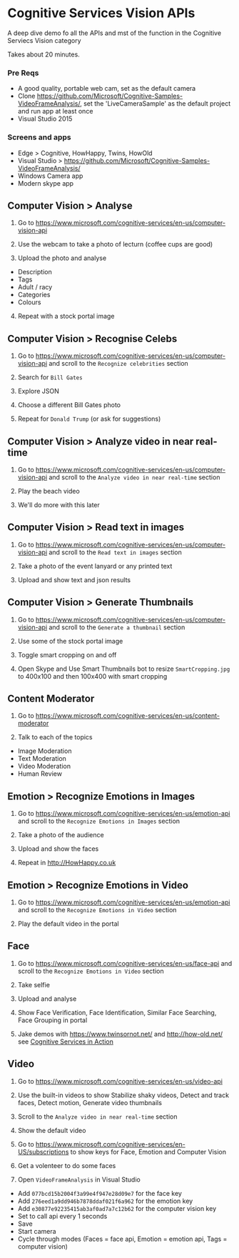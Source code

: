 # Cognitive Services Vision APIs
A deep dive demo fo all the APIs and mst of the function in the Cognitive Serviecs Vision category

Takes about 20 minutes.

### Pre Reqs
* A good quality, portable web cam, set as the default camera
* Clone https://github.com/Microsoft/Cognitive-Samples-VideoFrameAnalysis/, set the 'LiveCameraSample' as the default project and run app at least once
* Visual Studio 2015

### Screens and apps
* Edge > Cognitive, HowHappy, Twins, HowOld
* Visual Studio > https://github.com/Microsoft/Cognitive-Samples-VideoFrameAnalysis/
* Windows Camera app
* Modern skype app

## Computer Vision > Analyse
1. Go to https://www.microsoft.com/cognitive-services/en-us/computer-vision-api

2. Use the webcam to take a photo of lecturn (coffee cups are good)

3. Upload the photo and analyse
  * Description
  * Tags
  * Adult / racy
  * Categories
  * Colours
  
4. Repeat with a stock portal image
 
## Computer Vision > Recognise Celebs
1. Go to https://www.microsoft.com/cognitive-services/en-us/computer-vision-api and scroll to the `Recognize celebrities` section

2. Search for `Bill Gates`

3. Explore JSON

4. Choose a different Bill Gates photo

5. Repeat for `Donald Trump` (or ask for suggestions)

## Computer Vision > Analyze video in near real-time
1. Go to https://www.microsoft.com/cognitive-services/en-us/computer-vision-api and scroll to the `Analyze video in near real-time` section

2. Play the beach video

3. We'll do more with this later

## Computer Vision > Read text in images
1. Go to https://www.microsoft.com/cognitive-services/en-us/computer-vision-api and scroll to the `Read text in images` section

2. Take a photo of the event lanyard or any printed text

3. Upload and show text and json results

## Computer Vision > Generate Thumbnails
1. Go to https://www.microsoft.com/cognitive-services/en-us/computer-vision-api and scroll to the `Generate a thumbnail` section

2. Use some of the stock portal image

3. Toggle smart cropping on and off

4. Open Skype and Use Smart Thumbnails bot to resize `SmartCropping.jpg` to 400x100 and then 100x400 with smart cropping

## Content Moderator
1. Go to https://www.microsoft.com/cognitive-services/en-us/content-moderator

2. Talk to each of the topics
 * Image Moderation
 * Text Moderation
 * Video Moderation
 * Human Review

## Emotion > Recognize Emotions in Images
1. Go to https://www.microsoft.com/cognitive-services/en-us/emotion-api and scroll to the `Recognize Emotions in Images` section

2. Take a photo of the audience

3. Upload and show the faces

4. Repeat in http://HowHappy.co.uk

## Emotion > Recognize Emotions in Video
1. Go to https://www.microsoft.com/cognitive-services/en-us/emotion-api and scroll to the `Recognize Emotions in Video` section

2. Play the default video in the portal

## Face
1. Go to https://www.microsoft.com/cognitive-services/en-us/face-api and scroll to the `Recognize Emotions in Video` section

2. Take selfie

3. Upload and analyse

4. Show Face Verification, Face Identification, Similar Face Searching, Face Grouping in portal

5. Jake demos with https://www.twinsornot.net/ and http://how-old.net/ see [Cognitive Services in Action](https://github.com/martinkearn/Content/blob/master/Demos/Machine%20Learning%20and%20Cognitive/Cognitive%20Services%20in%20Action.md)

## Video
1. Go to https://www.microsoft.com/cognitive-services/en-us/video-api

2. Use the built-in videos to show Stabilize shaky videos, Detect and track faces, Detect motion, Generate video thumbnails

3. Scroll to the `Analyze video in near real-time` section

4. Show the default video

5. Go to https://www.microsoft.com/cognitive-services/en-US/subscriptions to show keys for Face, Emotion and Computer Vision

6. Get a volenteer to do some faces

7. Open `VideoFrameAnalysis` in Visual Studio
 * Add `077bcd15b2004f3a99e4f947e28d09e7` for the face key
 * Add `276eed1a9dd946b7878ddaf021f6a962` for the emotion key
 * Add `e30877e92235415ab3af0ad7a7c12b62` for the computer vision key
 * Set to call api every 1 seconds
 * Save
 * Start camera
 * Cycle through modes (Faces = face api, Emotion = emotion api, Tags = computer vision)
